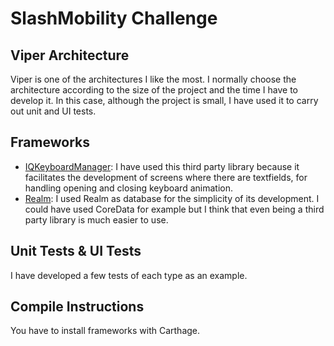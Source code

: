 # SlashMobility Challenge

## Viper Architecture
Viper is one of the architectures I like the most. I normally choose the architecture according to the size of the project and the time I have to develop it. In this case, although the project is small, I have used it to carry out unit and UI tests.

## Frameworks
- [IQKeyboardManager](https://github.com/hackiftekhar/IQKeyboardManager/tree/master/IQKeyboardManagerSwift): I have used this third party library because it facilitates the development of screens where there are textfields, for handling opening and closing keyboard animation.
- [Realm](https://github.com/realm/realm-cocoa): I used Realm as database for the simplicity of its development. I could have used CoreData for example but I think that even being a third party library is much easier to use.

## Unit Tests & UI Tests
I have developed a few tests of each type as an example.

## Compile Instructions
You have to install frameworks with Carthage.
